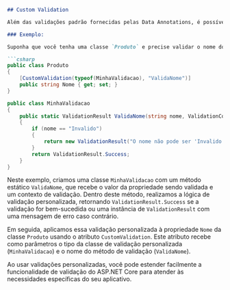 ```markdown
## Custom Validation

Além das validações padrão fornecidas pelas Data Annotations, é possível criar validações personalizadas para atender a requisitos específicos do seu aplicativo. Isso é útil quando as validações padrão não são suficientes para validar os dados de acordo com as regras de negócio ou quando você precisa de uma lógica mais complexa para validar uma propriedade.

### Exemplo:

Suponha que você tenha uma classe `Produto` e precise validar o nome do produto de acordo com regras específicas do seu domínio. Aqui está um exemplo de como implementar uma validação personalizada para o nome do produto:

```csharp
public class Produto
{
    [CustomValidation(typeof(MinhaValidacao), "ValidaNome")]
    public string Nome { get; set; }
}

public class MinhaValidacao
{
    public static ValidationResult ValidaNome(string nome, ValidationContext context)
    {
        if (nome == "Invalido")
        {
            return new ValidationResult("O nome não pode ser 'Invalido'");
        }
        return ValidationResult.Success;
    }
}
```

Neste exemplo, criamos uma classe `MinhaValidacao` com um método estático `ValidaNome`, que recebe o valor da propriedade sendo validada e um contexto de validação. Dentro deste método, realizamos a lógica de validação personalizada, retornando `ValidationResult.Success` se a validação for bem-sucedida ou uma instância de `ValidationResult` com uma mensagem de erro caso contrário.

Em seguida, aplicamos essa validação personalizada à propriedade `Nome` da classe `Produto` usando o atributo `CustomValidation`. Este atributo recebe como parâmetros o tipo da classe de validação personalizada (`MinhaValidacao`) e o nome do método de validação (`ValidaNome`).

Ao usar validações personalizadas, você pode estender facilmente a funcionalidade de validação do ASP.NET Core para atender às necessidades específicas do seu aplicativo.
```